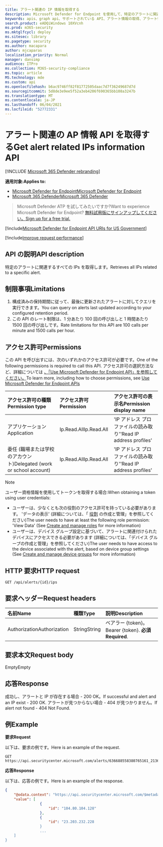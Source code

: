 ```yaml
---
title: アラート関連の IP 情報を取得する
description: Microsoft Defender for Endpoint を使用して、特定のアラートに関連するすべての AP を取得します。
keywords: apis、graph api、サポートされている API、アラート情報の取得、アラート情報、関連 IP
search.product: eADQiWindows 10XVcnh
ms.prod: m365-security
ms.mktglfcycl: deploy
ms.sitesec: library
ms.pagetype: security
ms.author: macapara
author: mjcaparas
localization_priority: Normal
manager: dansimp
audience: ITPro
ms.collection: M365-security-compliance
ms.topic: article
MS.technology: mde
ms.custom: api
ms.openlocfilehash: b6ac9746ff82f81772505daac7d7f36249687d7d
ms.sourcegitcommit: 5d8de3e9ee5f52a3eb4206f690365bb108a3247b
ms.translationtype: MT
ms.contentlocale: ja-JP
ms.lasthandoff: 06/04/2021
ms.locfileid: "52772331"
---
```

# <a name="get-alert-related-ips-information-api"></a><span data-ttu-id="fd3d8-104">アラート関連の AP 情報 API を取得する</span><span class="sxs-lookup"><span data-stu-id="fd3d8-104">Get alert related IPs information API</span></span>

[!INCLUDE [Microsoft 365 Defender rebranding](../../includes/microsoft-defender.md)]

<span data-ttu-id="fd3d8-105">**適用対象:**</span><span class="sxs-lookup"><span data-stu-id="fd3d8-105">**Applies to:**</span></span>
- [<span data-ttu-id="fd3d8-106">Microsoft Defender for Endpoint</span><span class="sxs-lookup"><span data-stu-id="fd3d8-106">Microsoft Defender for Endpoint</span></span>](https://go.microsoft.com/fwlink/p/?linkid=2154037)
- [<span data-ttu-id="fd3d8-107">Microsoft 365 Defender</span><span class="sxs-lookup"><span data-stu-id="fd3d8-107">Microsoft 365 Defender</span></span>](https://go.microsoft.com/fwlink/?linkid=2118804)

> <span data-ttu-id="fd3d8-108">Microsoft Defender ATP を試してみたいですか?</span><span class="sxs-lookup"><span data-stu-id="fd3d8-108">Want to experience Microsoft Defender for Endpoint?</span></span> [<span data-ttu-id="fd3d8-109">無料試用版にサインアップしてください。</span><span class="sxs-lookup"><span data-stu-id="fd3d8-109">Sign up for a free trial.</span></span>](https://www.microsoft.com/microsoft-365/windows/microsoft-defender-atp?ocid=docs-wdatp-exposedapis-abovefoldlink) 


[!include[Microsoft Defender for Endpoint API URIs for US Government](../../includes/microsoft-defender-api-usgov.md)]

[!include[Improve request performance](../../includes/improve-request-performance.md)]


## <a name="api-description"></a><span data-ttu-id="fd3d8-110">API の説明</span><span class="sxs-lookup"><span data-stu-id="fd3d8-110">API description</span></span>
<span data-ttu-id="fd3d8-111">特定のアラートに関連するすべての IPs を取得します。</span><span class="sxs-lookup"><span data-stu-id="fd3d8-111">Retrieves all IPs related to a specific alert.</span></span>


## <a name="limitations"></a><span data-ttu-id="fd3d8-112">制限事項</span><span class="sxs-lookup"><span data-stu-id="fd3d8-112">Limitations</span></span>
1. <span data-ttu-id="fd3d8-113">構成済みの保持期間に従って、最後に更新されたアラートに対してクエリを実行できます。</span><span class="sxs-lookup"><span data-stu-id="fd3d8-113">You can query on alerts last updated according to your configured retention period.</span></span>
2. <span data-ttu-id="fd3d8-114">この API のレート制限は、1 分あたり 100 回の呼び出しと 1 時間あたり 1500 回の呼び出しです。</span><span class="sxs-lookup"><span data-stu-id="fd3d8-114">Rate limitations for this API are 100 calls per minute and 1500 calls per hour.</span></span>


## <a name="permissions"></a><span data-ttu-id="fd3d8-115">アクセス許可</span><span class="sxs-lookup"><span data-stu-id="fd3d8-115">Permissions</span></span>
<span data-ttu-id="fd3d8-116">この API を呼び出すには、次のいずれかのアクセス許可が必要です。</span><span class="sxs-lookup"><span data-stu-id="fd3d8-116">One of the following permissions is required to call this API.</span></span> <span data-ttu-id="fd3d8-117">アクセス許可の選択方法など、詳細については [、「Use Microsoft Defender for Endpoint API」を参照してください。](apis-intro.md)</span><span class="sxs-lookup"><span data-stu-id="fd3d8-117">To learn more, including how to choose permissions, see [Use Microsoft Defender for Endpoint APIs](apis-intro.md)</span></span>

<span data-ttu-id="fd3d8-118">アクセス許可の種類</span><span class="sxs-lookup"><span data-stu-id="fd3d8-118">Permission type</span></span> |   <span data-ttu-id="fd3d8-119">アクセス許可</span><span class="sxs-lookup"><span data-stu-id="fd3d8-119">Permission</span></span>  |   <span data-ttu-id="fd3d8-120">アクセス許可の表示名</span><span class="sxs-lookup"><span data-stu-id="fd3d8-120">Permission display name</span></span>
:---|:---|:---
<span data-ttu-id="fd3d8-121">アプリケーション</span><span class="sxs-lookup"><span data-stu-id="fd3d8-121">Application</span></span> |   <span data-ttu-id="fd3d8-122">Ip.Read.All</span><span class="sxs-lookup"><span data-stu-id="fd3d8-122">Ip.Read.All</span></span> |   <span data-ttu-id="fd3d8-123">'IP アドレス プロファイルの読み取り'</span><span class="sxs-lookup"><span data-stu-id="fd3d8-123">'Read IP address profiles'</span></span>
<span data-ttu-id="fd3d8-124">委任 (職場または学校のアカウント)</span><span class="sxs-lookup"><span data-stu-id="fd3d8-124">Delegated (work or school account)</span></span> | <span data-ttu-id="fd3d8-125">Ip.Read.All</span><span class="sxs-lookup"><span data-stu-id="fd3d8-125">Ip.Read.All</span></span> |  <span data-ttu-id="fd3d8-126">'IP アドレス プロファイルの読み取り'</span><span class="sxs-lookup"><span data-stu-id="fd3d8-126">'Read IP address profiles'</span></span>

>[!Note]
> <span data-ttu-id="fd3d8-127">ユーザー資格情報を使用してトークンを取得する場合:</span><span class="sxs-lookup"><span data-stu-id="fd3d8-127">When obtaining a token using user credentials:</span></span>
>- <span data-ttu-id="fd3d8-128">ユーザーは、少なくとも次の役割のアクセス許可を持っている必要があります。 'データの表示' (詳細については、「 [役割](user-roles.md) の作成と管理」を参照してください)</span><span class="sxs-lookup"><span data-stu-id="fd3d8-128">The user needs to have at least the following role permission: 'View Data' (See [Create and manage roles](user-roles.md) for more information)</span></span>
>- <span data-ttu-id="fd3d8-129">ユーザーは、デバイス グループ設定に基づいて、アラートに関連付けられたデバイスにアクセスできる必要[](machine-groups.md)があります (詳細については、「デバイス グループの作成と管理」を参照してください)</span><span class="sxs-lookup"><span data-stu-id="fd3d8-129">The user needs to have access to the device associated with the alert, based on device group settings (See [Create and manage device groups](machine-groups.md) for more information)</span></span>

## <a name="http-request"></a><span data-ttu-id="fd3d8-130">HTTP 要求</span><span class="sxs-lookup"><span data-stu-id="fd3d8-130">HTTP request</span></span>
```
GET /api/alerts/{id}/ips
```

## <a name="request-headers"></a><span data-ttu-id="fd3d8-131">要求ヘッダー</span><span class="sxs-lookup"><span data-stu-id="fd3d8-131">Request headers</span></span>

<span data-ttu-id="fd3d8-132">名前</span><span class="sxs-lookup"><span data-stu-id="fd3d8-132">Name</span></span> | <span data-ttu-id="fd3d8-133">種類</span><span class="sxs-lookup"><span data-stu-id="fd3d8-133">Type</span></span> | <span data-ttu-id="fd3d8-134">説明</span><span class="sxs-lookup"><span data-stu-id="fd3d8-134">Description</span></span>
:---|:---|:---
<span data-ttu-id="fd3d8-135">Authorization</span><span class="sxs-lookup"><span data-stu-id="fd3d8-135">Authorization</span></span> | <span data-ttu-id="fd3d8-136">String</span><span class="sxs-lookup"><span data-stu-id="fd3d8-136">String</span></span> | <span data-ttu-id="fd3d8-137">ベアラー {token}。</span><span class="sxs-lookup"><span data-stu-id="fd3d8-137">Bearer {token}.</span></span> <span data-ttu-id="fd3d8-138">**必須**</span><span class="sxs-lookup"><span data-stu-id="fd3d8-138">**Required**.</span></span>


## <a name="request-body"></a><span data-ttu-id="fd3d8-139">要求本文</span><span class="sxs-lookup"><span data-stu-id="fd3d8-139">Request body</span></span>
<span data-ttu-id="fd3d8-140">Empty</span><span class="sxs-lookup"><span data-stu-id="fd3d8-140">Empty</span></span>

## <a name="response"></a><span data-ttu-id="fd3d8-141">応答</span><span class="sxs-lookup"><span data-stu-id="fd3d8-141">Response</span></span>
<span data-ttu-id="fd3d8-142">成功し、アラートと IP が存在する場合 - 200 OK。</span><span class="sxs-lookup"><span data-stu-id="fd3d8-142">If successful and alert and an IP exist - 200 OK.</span></span> <span data-ttu-id="fd3d8-143">アラートが見つからない場合 - 404 が見つかりません。</span><span class="sxs-lookup"><span data-stu-id="fd3d8-143">If alert not found - 404 Not Found.</span></span>


## <a name="example"></a><span data-ttu-id="fd3d8-144">例</span><span class="sxs-lookup"><span data-stu-id="fd3d8-144">Example</span></span>

<span data-ttu-id="fd3d8-145">**要求**</span><span class="sxs-lookup"><span data-stu-id="fd3d8-145">**Request**</span></span>

<span data-ttu-id="fd3d8-146">以下は、要求の例です。</span><span class="sxs-lookup"><span data-stu-id="fd3d8-146">Here is an example of the request.</span></span>

```http
GET https://api.securitycenter.microsoft.com/alerts/636688558380765161_2136280442/ips
```

<span data-ttu-id="fd3d8-147">**応答**</span><span class="sxs-lookup"><span data-stu-id="fd3d8-147">**Response**</span></span>

<span data-ttu-id="fd3d8-148">以下は、応答の例です。</span><span class="sxs-lookup"><span data-stu-id="fd3d8-148">Here is an example of the response.</span></span>


```json
{
    "@odata.context": "https://api.securitycenter.microsoft.com/$metadata#Ips",    
    "value": [
                {
                    "id": "104.80.104.128"
                },
                {
                    "id": "23.203.232.228   
                }
                ...
    ]
}
 
```
